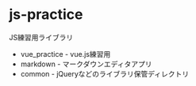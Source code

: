 # js-practice

<p>JS練習用ライブラリ</p>
<ul>
    <li>vue_practice - vue.js練習用</li>
    <li>markdown - マークダウンエディタアプリ</li>
    <li>common - jQueryなどのライブラリ保管ディレクトリ</li>
</ul>
